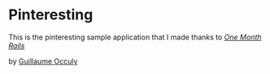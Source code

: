 # Pinteresting

This is the pinteresting sample application that I made thanks to 
[*One Month Rails*](http://onemonthrails.com)

by [Guillaume Occuly](http://occuly.me)